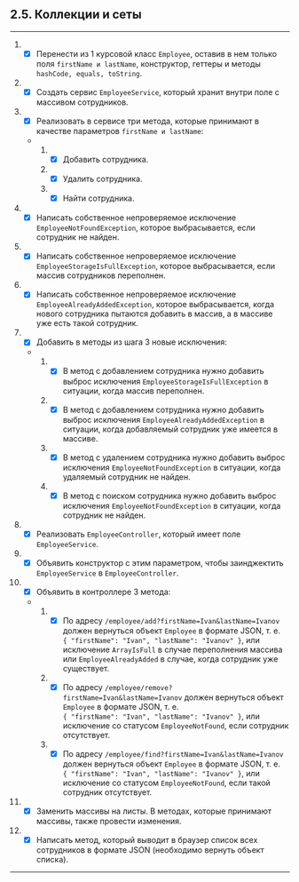 ## 2.5. Коллекции и сеты
***

1. - [X] Перенести из 1 курсовой класс `Employee`, оставив в нем только поля `firstName и lastName`, конструктор, геттеры и методы `hashCode, equals, toString`.
2. - [X] Создать сервис `EmployeeService`, который хранит внутри поле с массивом сотрудников.
3. - [X] Реализовать в сервисе три метода, которые принимают в качестве параметров `firstName и lastName`:
   * 1. - [X] Добавить сотрудника.
     1. - [X] Удалить сотрудника.
     1. - [X] Найти сотрудника.
4. - [X] Написать собственное непроверяемое исключение `EmployeeNotFoundException`, которое выбрасывается, если сотрудник не найден.
5. - [X] Написать собственное непроверяемое исключение `EmployeeStorageIsFullException`, которое выбрасывается, если массив сотрудников переполнен.
6. - [X] Написать собственное непроверяемое исключение `EmployeeAlreadyAddedException`, которое выбрасывается, когда нового сотрудника пытаются добавить в массив, а в массиве уже есть такой сотрудник.
7. - [X] Добавить в методы из шага 3 новые исключения:
    * 1. - [X] В метод с добавлением сотрудника нужно добавить выброс исключения `EmployeeStorageIsFullException` в ситуации, когда массив переполнен.
      2. - [X] В метод с добавлением сотрудника нужно добавить выброс исключения `EmployeeAlreadyAddedException` в ситуации, когда добавляемый сотрудник уже имеется в массиве.
      3. - [X] В метод с удалением сотрудника нужно добавить выброс исключения `EmployeeNotFoundException` в ситуации, когда удаляемый сотрудник не найден.
      4. - [X] В метод с поиском сотрудника нужно добавить выброс исключения `EmployeeNotFoundException` в ситуации, когда сотрудник не найден.
8. - [X] Реализовать `EmployeeController`, который имеет поле `EmployeeService`.
9. - [X] Объявить конструктор с этим параметром, чтобы заинджектить `EmployeeService` в `EmployeeController`.
10. - [X] Объявить в контроллере 3 метода:
    * 1. - [X] По адресу `/employee/add?firstName=Ivan&lastName=Ivanov` должен вернуться объект `Employee` в формате JSON, т. е.  
    `{ "firstName": "Ivan", "lastName": "Ivanov" }`, или исключение `ArrayIsFull` в случае переполнения массива или `EmployeeAlreadyAdded` в случае, когда сотрудник уже существует.
      2. - [X] По адресу `/employee/remove?firstName=Ivan&lastName=Ivanov` должен вернуться объект `Employee` в формате JSON, т. е.  
    `{ "firstName": "Ivan", "lastName": "Ivanov" }`, или исключение со статусом `EmployeeNotFound`, если сотрудник отсутствует.
      3. - [X] По адресу `/employee/find?firstName=Ivan&lastName=Ivanov` должен вернуться объект `Employee` в формате JSON, т. е.  
    `{ "firstName": "Ivan", "lastName": "Ivanov" }`, или исключение со статусом `EmployeeNotFound`, если такой сотрудник отсутствует.
11. - [X] Заменить массивы на листы. В методах, которые принимают массивы, также провести изменения.
12. - [X] Написать метод, который выводит в браузер список всех сотрудников в формате JSON (необходимо вернуть объект списка).
***